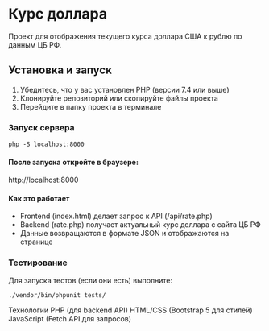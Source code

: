 # Курс доллара

Проект для отображения текущего курса доллара США к рублю по данным ЦБ РФ.

## Установка и запуск

1. Убедитесь, что у вас установлен PHP (версии 7.4 или выше)
2. Клонируйте репозиторий или скопируйте файлы проекта
3. Перейдите в папку проекта в терминале

### Запуск сервера

```
php -S localhost:8000
```

#### После запуска откройте в браузере:
http://localhost:8000

#### Как это работает
- Frontend (index.html) делает запрос к API (/api/rate.php)
- Backend (rate.php) получает актуальный курс доллара с сайта ЦБ РФ
- Данные возвращаются в формате JSON и отображаются на странице

### Тестирование
Для запуска тестов (если они есть) выполните:

```
./vendor/bin/phpunit tests/
```

Технологии
PHP (для backend API)
HTML/CSS (Bootstrap 5 для стилей)
JavaScript (Fetch API для запросов)